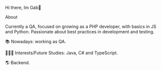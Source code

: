 Hi there, Im Gab👋

About

Currently a QA, focused on growing as a PHP developer, with basics in JS and Python.
Passionate about best practices in development and testing.

📚 Nowadays: working as QA.

👩🏻‍💻 Interests/Future Studies: Java, C# and TypeScript.

🌎 Backend.


